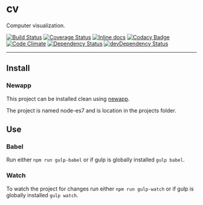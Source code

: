 # cv

Computer visualization.

[![Build Status](https://travis-ci.org/opensoars/cv.svg)](https://travis-ci.org/opensoars/cv)
[![Coverage Status](https://coveralls.io/repos/opensoars/cv/badge.svg?branch=master&service=github)](https://coveralls.io/github/opensoars/cv?branch=master)
[![Inline docs](http://inch-ci.org/github/opensoars/cv.svg?branch=master)](http://inch-ci.org/github/opensoars/cv)
[![Codacy Badge](https://api.codacy.com/project/badge/f3e64501763645b9aa483bf83a4dd1d5)](https://www.codacy.com/app/sam_1700/cv)
[![Code Climate](https://codeclimate.com/github/opensoars/cv/badges/gpa.svg)](https://codeclimate.com/github/opensoars/cv)
[![Dependency Status](https://david-dm.org/opensoars/cv.svg)](https://david-dm.org/opensoars/cv)
[![devDependency Status](https://david-dm.org/opensoars/cv/dev-status.svg)](https://david-dm.org/opensoars/cv#info=devDependencies)

---


## Install

### Newapp

This project can be installed clean using [newapp](https://github.com/opensoars/newapp).

The project is named node-es7 and is location in the projects folder.


## Use

### Babel

Run either `npm run gulp-babel` or if gulp is globally installed `gulp babel`.

### Watch

To watch the project for changes run either `npm run gulp-watch` or if gulp is globally installed `gulp watch`.
